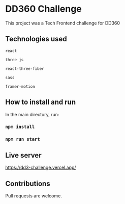 # DD360 Challenge

This project was a Tech Frontend challenge for DD360

## Technologies used

`react`

`three js`

`react-three-fiber`

`sass`

`framer-motion`

## How to install and run

In the main directory, run:

### `npm install`

### `npm run start`

## Live server

https://dd3-challenge.vercel.app/

## Contributions

Pull requests are welcome.
